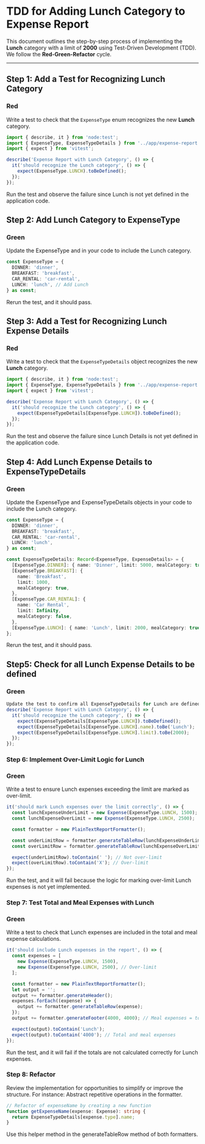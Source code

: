 # TDD for Adding Lunch Category to Expense Report

This document outlines the step-by-step process of implementing the **Lunch** category with a limit of **2000** using Test-Driven Development (TDD). We follow the **Red-Green-Refactor** cycle.

---

## Step 1: Add a Test for Recognizing Lunch Category

### **Red**

Write a test to check that the `ExpenseType` enum recognizes the new **Lunch** category.

```typescript
import { describe, it } from 'node:test';
import { ExpenseType, ExpenseTypeDetails } from '../app/expense-report'; // Adjust the import path
import { expect } from 'vitest';

describe('Expense Report with Lunch Category', () => {
  it('should recognize the Lunch category', () => {
    expect(ExpenseType.LUNCH).toBeDefined();
  });
});
```

Run the test and observe the failure since Lunch is not yet defined in the application code.

## Step 2: Add Lunch Category to ExpenseType

### **Green**

Update the ExpenseType and in your code to include the Lunch category.

```typescript
const ExpenseType = {
  DINNER: 'dinner',
  BREAKFAST: 'breakfast',
  CAR_RENTAL: 'car-rental',
  LUNCH: 'lunch', // Add Lunch
} as const;
```

Rerun the test, and it should pass.

## Step 3: Add a Test for Recognizing Lunch Expense Details

### **Red**

Write a test to check that the `ExpenseTypeDetails` object recognizes the new **Lunch** category.

```typescript
import { describe, it } from 'node:test';
import { ExpenseType, ExpenseTypeDetails } from '../app/expense-report'; // Adjust the import path
import { expect } from 'vitest';

describe('Expense Report with Lunch Category', () => {
  it('should recognize the Lunch category', () => {
    expect(ExpenseTypeDetails[ExpenseType.LUNCH]).toBeDefined();
  });
});
```

Run the test and observe the failure since Lunch Details is not yet defined in the application code.

## Step 4: Add Lunch Expense Details to ExpenseTypeDetails

### **Green**

Update the ExpenseType and ExpenseTypeDetails objects in your code to include the Lunch category.

```typescript
const ExpenseType = {
  DINNER: 'dinner',
  BREAKFAST: 'breakfast',
  CAR_RENTAL: 'car-rental',
  LUNCH: 'lunch',
} as const;

const ExpenseTypeDetails: Record<ExpenseType, ExpenseDetails> = {
  [ExpenseType.DINNER]: { name: 'Dinner', limit: 5000, mealCategory: true },
  [ExpenseType.BREAKFAST]: {
    name: 'Breakfast',
    limit: 1000,
    mealCategory: true,
  },
  [ExpenseType.CAR_RENTAL]: {
    name: 'Car Rental',
    limit: Infinity,
    mealCategory: false,
  },
  [ExpenseType.LUNCH]: { name: 'Lunch', limit: 2000, mealCategory: true }, // Define Lunch
};
```

Rerun the test, and it should pass.

## Step5: Check for all Lunch Expense Details to be defined

### **Green**

```typescript
Update the test to confirm all ExpenseTypeDetails for Lunch are defined
describe('Expense Report with Lunch Category', () => {
  it('should recognize the Lunch category', () => {
    expect(ExpenseTypeDetails[ExpenseType.LUNCH]).toBeDefined();
    expect(ExpenseTypeDetails[ExpenseType.LUNCH].name).toBe('Lunch');
    expect(ExpenseTypeDetails[ExpenseType.LUNCH].limit).toBe(2000);
  });
});
```

### Step 6: Implement Over-Limit Logic for Lunch

### **Green**

Write a test to ensure Lunch expenses exceeding the limit are marked as over-limit.

```typescript
it('should mark Lunch expenses over the limit correctly', () => {
  const lunchExpenseUnderLimit = new Expense(ExpenseType.LUNCH, 1500);
  const lunchExpenseOverLimit = new Expense(ExpenseType.LUNCH, 2500);

  const formatter = new PlainTextReportFormatter();

  const underLimitRow = formatter.generateTableRow(lunchExpenseUnderLimit);
  const overLimitRow = formatter.generateTableRow(lunchExpenseOverLimit);

  expect(underLimitRow).toContain(' '); // Not over-limit
  expect(overLimitRow).toContain('X'); // Over-limit
});
```

Run the test, and it will fail because the logic for marking over-limit Lunch expenses is not yet implemented.

### Step 7: Test Total and Meal Expenses with Lunch

### **Green**

Write a test to check that Lunch expenses are included in the total and meal expense calculations.

```typescript
it('should include Lunch expenses in the report', () => {
  const expenses = [
    new Expense(ExpenseType.LUNCH, 1500),
    new Expense(ExpenseType.LUNCH, 2500), // Over-limit
  ];

  const formatter = new PlainTextReportFormatter();
  let output = '';
  output += formatter.generateHeader();
  expenses.forEach((expense) => {
    output += formatter.generateTableRow(expense);
  });
  output += formatter.generateFooter(4000, 4000); // Meal expenses = total expenses in this case

  expect(output).toContain('Lunch');
  expect(output).toContain('4000'); // Total and meal expenses
});
```

Run the test, and it will fail if the totals are not calculated correctly for Lunch expenses.

### Step 8: Refactor

Review the implementation for opportunities to simplify or improve the structure. For instance:
Abstract repetitive operations in the formatter.

```typescript
// Refactor of expenseName by creating a new function
function getExpenseName(expense: Expense): string {
  return ExpenseTypeDetails[expense.type].name;
}
```

Use this helper method in the generateTableRow method of both formatters.
